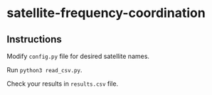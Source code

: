 # satellite-frequency-coordination

## Instructions

Modify `config.py` file for desired satellite names.

Run ```python3 read_csv.py```.

Check your results in `results.csv` file.
